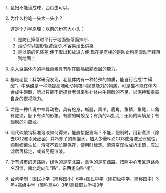 1. 鼠妇不能滚成球，西瓜虫可以。

2. 为什么粉笔一头大一头小？

   这是个力学原理：以前的粉笔大小头：

   1. 是防止掉落时平行于地面坠落而摔断.
   2. 滚动时以圆形轨迹滚动,不容易滚出讲桌.
   3. 是以前的包装差,便于取出和放进方便.现在是有棱的是防止粉笔滚动而摔落到地面上.

3. 杀人巨蝎体内的神经毒素具有附在脑癌细胞表层的能力。
4. 猫吃老鼠：科学研究发现，老鼠体内有一种特殊的物质，能自行合成“牛磺酸”。牛磺酸是一种能提高哺乳动物夜间视觉能力的物质，可是猫不能在体内合成牛磺酸，所以只能不断捕食老鼠来弥补体内牛磺酸的不足，以保持和提高自身的夜视能力。
5. 龙是一种传说中神异动物，具有蛇身，蜥腿，凤爪，鹿角，鱼鳞，鱼尾，口角有虎须，额下有珠的形象。有鳞的叫蛟龙；有角的叫虬龙；无角的叫螭龙；有翅膀的叫应龙。
6. 硫代硫酸钠标准溶液如何得来，能直接配置吗？不能，配制时，用新煮沸（除去CO2和杀死细菌）并冷却了的蒸馏水，加入少量Na2CO3使溶液呈弱碱性，抑制细菌生长。溶液不宜长期保存，使用时标定。溶液变浑浊或析出硫，应过滤后再标定，或者另配溶液。
7. 所有城市的道路牌，绿色的是南北路，蓝色的是东西路。按照中心市区道路命名习惯，南北走向叫“路”，东西走向称“街”。
8. 台湾学制：国民小学（简称国小）6年+国民中学（即初级中学，简称国中）3年+高级中学（简称高中）3年/高级职业学校3年